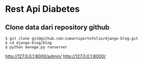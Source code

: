 # Rest Api Diabetes
## Clone data dari repository github
    $ git clone git@github.com:sumarniportofolio/django-blog.git
    $ cd django-blog/blog
    $ python manage.py runserver

http://127.0.0.1:8000/admin/
http://127.0.0.1:8000/

